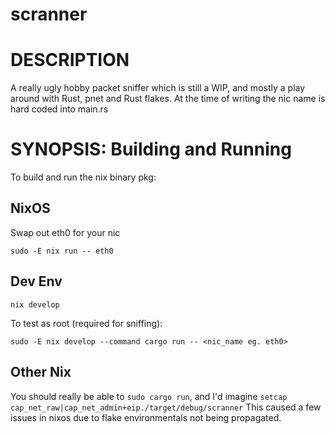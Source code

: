 # scranner

# DESCRIPTION

A really ugly hobby packet sniffer which is still a WIP, and mostly a play around with Rust, pnet and Rust flakes. 
At the time of writing the nic name is hard coded into main.rs


# SYNOPSIS: Building and Running

To build and run the nix binary pkg:


## NixOS

Swap out eth0 for your nic
```
sudo -E nix run -- eth0
```

## Dev Env

```
nix develop

```

To test as root (required for sniffing):
```
sudo -E nix develop --command cargo run -- <nic_name eg. eth0>
```

## Other Nix

You should really be able to `sudo cargo run`, and I'd imagine `setcap cap_net_raw|cap_net_admin+eip./target/debug/scranner`
This caused a few issues in nixos due to flake environmentals not being propagated.


